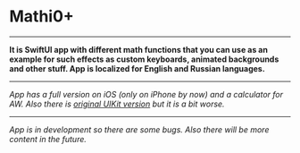 # Mathi0+
---- 
__It is SwiftUI app with different math functions that you can use as an example for such effects as custom keyboards, animated backgrounds and other stuff. App is localized for English and Russian languages.__
***
_App has a full version on iOS (only on iPhone by now) and a calculator  for AW. Also there is [original UIKit version](https://github.com/ArconRM/Mathi0) but it is a bit worse._
***
_App is in development so there are some bugs. Also there will be more content in the future._
